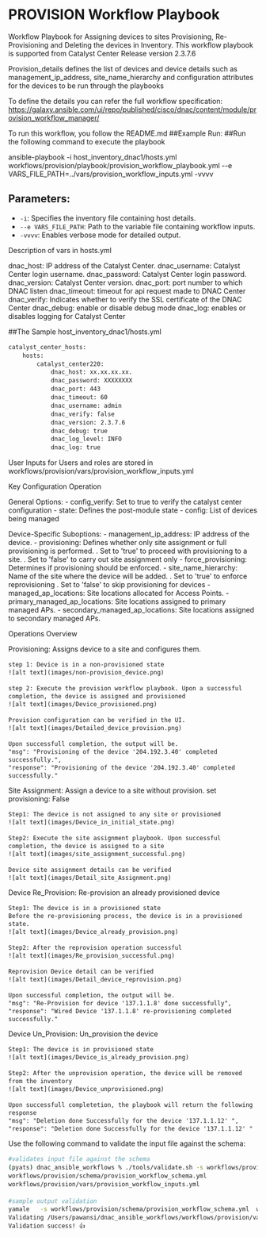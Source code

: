 # PROVISION Workflow Playbook
Workflow Playbook for Assigning devices to sites Provisioning, Re-Provisioning and Deleting the devices in Inventory. 
This workflow playbook is supported from Catalyst Center Release version 2.3.7.6

Provision_details defines the list of devices and device details such as management_ip_address, site_name_hierarchy and configuration attributes for the devices to be run through the playbooks

To define the details you can refer the full workflow specification: https://galaxy.ansible.com/ui/repo/published/cisco/dnac/content/module/provision_workflow_manager/

To run this workflow, you follow the README.md 
##Example Run:
##Run the following command to execute the playbook

ansible-playbook -i host_inventory_dnac1/hosts.yml workflows/provision/playbook/provision_workflow_playbook.yml --e VARS_FILE_PATH=../vars/provision_workflow_inputs.yml -vvvv

## Parameters:

- `-i`: Specifies the inventory file containing host details.  
- `--e VARS_FILE_PATH`: Path to the variable file containing workflow inputs.  
- `-vvvv`: Enables verbose mode for detailed output.  

Description of vars in hosts.yml

dnac_host: IP address of the Catalyst Center.
dnac_username: Catalyst Center login username.
dnac_password: Catalyst Center login password.
dnac_version:  Catalyst Center version.
dnac_port: port number to which DNAC listen
dnac_timeout: timeout for api request made to DNAC Center
dnac_verify: Indicates whether to verify the SSL certificate of the DNAC Center
dnac_debug: enable or disable debug mode
dnac_log: enables or disables logging for Catalyst Center

##The Sample host_inventory_dnac1/hosts.yml

```bash
catalyst_center_hosts:
    hosts:
        catalyst_center220:
            dnac_host: xx.xx.xx.xx.
            dnac_password: XXXXXXXX
            dnac_port: 443
            dnac_timeout: 60
            dnac_username: admin
            dnac_verify: false
            dnac_version: 2.3.7.6
            dnac_debug: true
            dnac_log_level: INFO
            dnac_log: true
```
User Inputs for Users and roles are stored in  workflows/provision/vars/provision_workflow_inputs.yml

Key Configuration Operation

General Options:
    - config_verify: Set to true to verify the catalyst center configuration
    - state: Defines the post-module state
    - config: List of devices being managed

Device-Specific Suboptions:
    - management_ip_address: IP address of the device.
    - provisioning: Defines whether only site assignment or full provisioning is performed.
        . Set to 'true' to proceed with provisioning to a site.
        . Set to 'false' to carry out site assignment only
    - force_provisioning: Determines if provisioning should be enforced.
    - site_name_hierarchy: Name of the site where the device will be added.
        . Set to 'true' to enforce reprovisioning
        . Set to 'false' to skip provisioning for devices
    - managed_ap_locations: Site locations allocated for Access Points.
    - primary_managed_ap_locations: Site locations assigned to primary managed APs.
    - secondary_managed_ap_locations: Site locations assigned to secondary managed APs.

Operations Overview

Provisioning:
    Assigns device to a site and configures them.

    step 1: Device is in a non-provisioned state
    ![alt text](images/non-provision_device.png)

    step 2: Execute the provision workflow playbook. Upon a successful completion, the device is assigned and provisioned
    ![alt text](images/Device_provisioned.png)

    Provision configuration can be verified in the UI. 
    ![alt text](images/Detailed_device_provision.png)

    Upon successfull completion, the output will be.
    "msg": "Provisioning of the device '204.192.3.40' completed successfully.",
    "response": "Provisioning of the device '204.192.3.40' completed successfully."

Site Assignment:
    Assign a device to a site without provision. set provisioning: False

    Step1: The device is not assigned to any site or provisioned 
    ![alt text](images/Device_in_initial_state.png)
    
    Step2: Execute the site assignment playbook. Upon successful completion, the device is assigned to a site
    ![alt text](images/site_assignment_successful.png)

    Device site assignment details can be verified
    ![alt text](images/Detail_site_Assignment.png)
    
Device Re_Provision:
    Re-provision an already provisioned device

    Step1: The device is in a provisioned state
    Before the re-provisioning process, the device is in a provisioned state.
    ![alt text](images/Device_already_provision.png)
    
    Step2: After the reprovision operation successful 
    ![alt text](images/Re_provision_successful.png)

    Reprovision Device detail can be verified
    ![alt text](images/Detail_device_reprovision.png)

    Upon successful completion, the output will be.
    "msg": "Re-Provision for device '137.1.1.8' done successfully",
    "response": "Wired Device '137.1.1.8' re-provisioning completed successfully."

Device Un_Provision:
    Un_provision the device

    Step1: The device is in provisioned state
    ![alt text](images/Device_is_already_provision.png)

    Step2: After the unprovision operation, the device will be removed from the inventory
    ![alt text](images/Device_unprovisioned.png)

    Upon successfull completetion, the playbook will return the following response
    "msg": "Deletion done Successfully for the device '137.1.1.12' ",
    "response": "Deletion done Successfully for the device '137.1.1.12' "


Use the following command to validate the input file against the schema:
```bash
#validates input file against the schema
(pyats) dnac_ansible_workflows % ./tools/validate.sh -s workflows/provision/schema/provision_workflow_schema.yml -d workflows/provision/vars/provision_workflow_inputs.yml 
workflows/provision/schema/provision_workflow_schema.yml
workflows/provision/vars/provision_workflow_inputs.yml

#sample output validation
yamale   -s workflows/provision/schema/provision_workflow_schema.yml  workflows/provision/vars/provision_workflow_inputs.yml
Validating /Users/pawansi/dnac_ansible_workflows/workflows/provision/vars/provision_workflow_inputs.yml...
Validation success! 👍
```